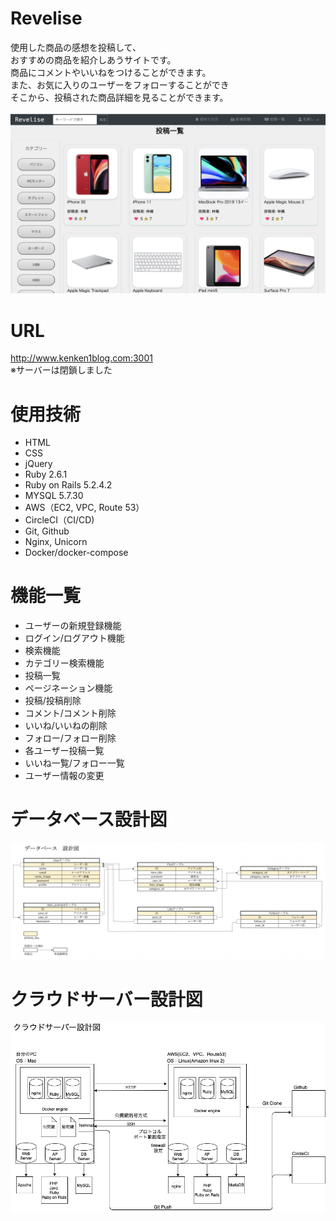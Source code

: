 # Revelise
使用した商品の感想を投稿して、<br/>おすすめの商品を紹介しあうサイトです。<br/>
商品にコメントやいいねをつけることができます。<br/>
また、お気に入りのユーザーをフォローすることができ<br/>そこから、投稿された商品詳細を見ることができます。<br><br>
![alt text](./public/Revelise.jpeg)

# URL
http://www.kenken1blog.com:3001  
※サーバーは閉鎖しました

# 使用技術
* HTML
* CSS
* jQuery
* Ruby 2.6.1
* Ruby on Rails 5.2.4.2
* MYSQL 5.7.30
* AWS（EC2, VPC, Route 53）
* CircleCI（CI/CD)
* Git, Github
* Nginx, Unicorn
* Docker/docker-compose

# 機能一覧
* ユーザーの新規登録機能
* ログイン/ログアウト機能
* 検索機能
* カテゴリー検索機能
* 投稿一覧
* ページネーション機能
* 投稿/投稿削除
* コメント/コメント削除
* いいね/いいねの削除
* フォロー/フォロー削除
* 各ユーザー投稿一覧
* いいね一覧/フォロー一覧
* ユーザー情報の変更

# データベース設計図
![alt text](./public/Database.jpeg)

# クラウドサーバー設計図
![alt text](./public/Cloud_server.jpeg)

